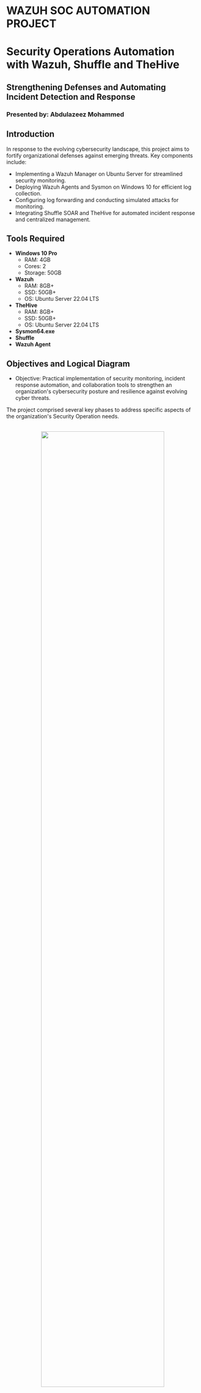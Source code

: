 # WAZUH SOC AUTOMATION PROJECT
 # Security Operations Automation with Wazuh, Shuffle and TheHive 

## Strengthening Defenses and Automating Incident Detection and Response

### Presented by: Abdulazeez Mohammed

## Introduction

In response to the evolving cybersecurity landscape, this project aims to fortify organizational defenses against emerging threats. Key components include:

- Implementing a Wazuh Manager on Ubuntu Server for streamlined security monitoring.
- Deploying Wazuh Agents and Sysmon on Windows 10 for efficient log collection.
- Configuring log forwarding and conducting simulated attacks for monitoring.
- Integrating Shuffle SOAR and TheHive for automated incident response and centralized management.

## Tools Required

- **Windows 10 Pro**
  - RAM: 4GB
  - Cores: 2
  - Storage: 50GB
- **Wazuh**
  - RAM: 8GB+
  - SSD: 50GB+
  - OS: Ubuntu Server 22.04 LTS
- **TheHive**
  - RAM: 8GB+
  - SSD: 50GB+
  - OS: Ubuntu Server 22.04 LTS
- **Sysmon64.exe**
- **Shuffle**
- **Wazuh Agent**

## Objectives and Logical Diagram
- Objective: Practical implementation of security monitoring, incident response automation, and collaboration tools to strengthen an organization's cybersecurity posture and resilience against evolving cyber threats.

The project comprised several key phases to address specific aspects of the organization's Security Operation needs.
<p align="center">
 <br/>
<img src="https://imgur.com/gjBaYyn.jpg" height="80%" width="80%" />
<br />

</p>

 
 
## Project Overview

### Steps and Procedure

1. **🔰 Setup Wazuh Manager:**
- Install and configure a Wazuh Manager on a Ubuntu Server to centrally manage security monitoring.
2. **🔰 Deploy Wazuh Agents and Sysmon:**
- Install Wazuh agents on Windows 10 machines to collect security logs.
- Deploy Sysmon to enhance Windows event logging with detailed system activity.
3. **🔰 Configure Log Forwarding:**
- Configure Wazuh agents and Sysmon to forward security logs to the Wazuh Manager server for centralized monitoring.
4. **🔰 Prepare Credential Dumping Attack:**
- Use PowerShell scripts to simulate a credential dumping attack on the Windows 10 machine.
- Execute the attack to retrieve credentials and escalate privileges.
5. **🔰 Monitor Logs with Wazuh:**
- Monitor security logs on the Wazuh Manager server for alerts related to the credential dumping attack.
6. **🔰 Integrate Shuffle SOAR:**
- Integrate Wazuh Manager with the Shuffle SOAR platform for automated incident response.
7. **🔰 Automated Incident Handling:**
- Configure Shuffle SOAR to receive alerts from Wazuh and trigger automated response actions.
- Define workflows to analyze, contain, and mitigate security incidents automatically.
8. **🔰 Incident Management with TheHive:**
- Integrate Shuffle SOAR with TheHive case management platform for centralized incident handling.
- Create cases in TheHive for detected security incidents and assign them to SOC analysts for further investigation.
9.**🔰 Alert Notification via Email:**
- Configure Shuffle SOAR to send email notifications to SOC analysts for immediate response and analysis of critical security alerts.
10. **🔰 Documentation and Reporting:**
- Document the project steps, configurations, and integration details for future reference.
- Generate reports summarizing the project outcomes, including detected security incidents and response effectiveness.

## Detailed Installation and Configuration Steps

### Install and Configure Target-PC (Windows 10 Pro) on Oracle VirtualBox

- Download Windows 10 ISO from [Microsoft](https://www.microsoft.com/en-us/software-download/windows10).
- Create a new virtual machine in VirtualBox and allocate appropriate resources.
- Mount the Windows 10 ISO and install the OS.

### Configure Sysmon and Wazuh Agent

- Extract and run Sysmon with the sysmonconfig.xml file.
- Install the Wazuh Manager to obtain the API key for integrating the Wazuh agent.

### Install and Configure Wazuh Manager on Ubuntu Server

- Create a DigitalOcean account and set up a droplet with Ubuntu Server 22.04.
- Install Wazuh using the provided script and configure it for centralized monitoring.

### Prepare Credential Dumping Attack

- Download Mimikatz and run a simulated credential dumping attack.
- Monitor logs and create rules in Wazuh for detecting Mimikatz activity.

### Configure TheHive and Shuffle SOAR

- Install prerequisites for TheHive, including Java, Cassandra, and ElasticSearch.
- Configure TheHive for case management and integrate it with Shuffle SOAR.
- Create and automate workflows in Shuffle SOAR for incident response.

## Conclusion

This project successfully implemented advanced security measures and demonstrated the importance of SOAR tools for incident detection and response in a SOC environment.

## Recommendations

- Continuous Improvement
- Training and Skill Development
- Collaboration and Communication
- Integration and Automation
- Regular Evaluation and Review

## Importance of Using SOAR Tools

- 🔰 Improved Efficiency: SOAR tools automate repetitive tasks such as alert triaging, enrichment, and response actions, reducing the time and effort required by security analysts. This allows analysts to focus on more critical tasks that require human decision-making.

- 🔰 Faster Response Times: Automation in SOAR tools accelerates incident response by executing predefined workflows and response actions in real-time or near real-time. This speed is crucial in mitigating threats before they escalate.

- 🔰 Consistency in Response: SOAR tools ensure consistent response actions across incidents by following predefined playbooks or workflows. This consistency helps maintain security best practices and reduces the likelihood of human error.

- 🔰 Enhanced Collaboration: SOAR platforms facilitate collaboration among different teams within the organization, such as security operations, IT, and incident response teams. This collaboration is essential for effective incident management and resolution.

- 🔰 Integration Capabilities: SOAR tools integrate with various security technologies, including SIEMs, threat intelligence platforms, endpoint detection and response (EDR) solutions, and ticketing systems. This integration allows for seamless data sharing and orchestration of security tools.

- 🔰 Scalability: As organizations grow and face increasing volumes of security alerts and incidents, SOAR tools can scale to handle higher workloads without a proportional increase in manpower.

- 🔰 Centralized Visibility and Reporting: SOAR platforms provide centralized visibility into security incidents, automation workflows, and response metrics. This visibility enables security teams to monitor performance, track metrics, and generate reports for compliance and improvement purposes.

- 🔰 Cost Efficiency: By automating routine tasks and optimizing resource allocation, SOAR tools help organizations achieve cost efficiencies in their security operations.

Overall, SOAR tools play a crucial role in modern cybersecurity operations by combining orchestration, automation, and response capabilities to improve security posture, reduce response times, and enhance operational efficiency.

---

For detailed step-by-step instructions, configurations, and integration details, please refer to the project report document included in this repository.


